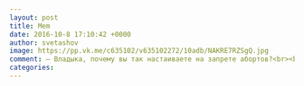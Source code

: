```yaml
--- 
layout: post 
title: Mem 
date: 2016-10-8 17:10:42 +0000 
author: svetashov 
image: https://pp.vk.me/c635102/v635102272/10adb/NAKRE7RZSgQ.jpg
comment: — Владыка, почему вы так настаиваете на запрете абортов?<br><br>— От абортов мне на карман ничего не идет, а вот от крещения пузожителей нормальный кэш падает.
categories: 
---
```

